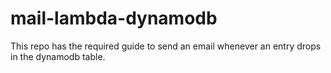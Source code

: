 # mail-lambda-dynamodb
This repo has the required guide to send an email whenever an entry drops in the dynamodb table.

